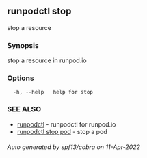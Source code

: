 ## runpodctl stop

stop a resource

### Synopsis

stop a resource in runpod.io

### Options

```
  -h, --help   help for stop
```

### SEE ALSO

* [runpodctl](runpodctl.md)	 - runpodctl for runpod.io
* [runpodctl stop pod](runpodctl_stop_pod.md)	 - stop a pod

###### Auto generated by spf13/cobra on 11-Apr-2022
